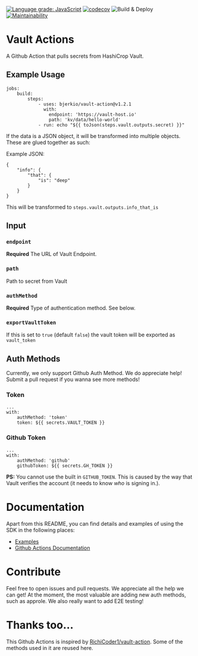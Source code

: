 [![Language grade: JavaScript](https://img.shields.io/lgtm/grade/javascript/g/bjerkio/vault-action.svg?logo=lgtm&logoWidth=18)](https://lgtm.com/projects/g/bjerkio/vault-action/context:javascript)
[![codecov](https://codecov.io/gh/bjerkio/vault-action/branch/master/graph/badge.svg)](https://codecov.io/gh/bjerkio/vault-action)
![Build & Deploy](https://github.com/bjerkio/vault-action/workflows/Build%20&%20Deploy/badge.svg?branch=master)
[![Maintainability](https://api.codeclimate.com/v1/badges/c5fefa8af6f5a5466d2a/maintainability)](https://codeclimate.com/github/bjerkio/vault-action/maintainability)

# Vault Actions

A Github Action that pulls secrets from HashiCrop Vault.

## Example Usage

```
jobs:
    build:
        steps:
            - uses: bjerkio/vault-action@v1.2.1
              with:
                endpoint: 'https://vault-host.io'
                path: 'kv/data/hello-world'
            - run: echo "${{ toJson(steps.vault.outputs.secret) }}" 
```

If the data is a JSON object, it will be transformed into multiple
objects. These are glued together as such:

Example JSON:
```
{
    "info": {
        "that": {
            "is": "deep"
        }
    }
}
```

This will be transformed to `steps.vault.outputs.info_that_is`

## Input

### `endpoint`

**Required** The URL of Vault Endpoint.

### `path`

Path to secret from Vault 

### `authMethod`

**Required** Type of authentication method. See below. 

### `exportVaultToken`

If this is set to `true` (default `false`) the vault token will be exported as `vault_token`

## Auth Methods

Currently, we only support Github Auth Method. We do appreciate help!
Submit a pull request if you wanna see more methods!

### Token

```
...
with:
    authMethod: 'token'
    token: ${{ secrets.VAULT_TOKEN }}
```

### Github Token

```
...
with:
    authMethod: 'github'
    githubToken: ${{ secrets.GH_TOKEN }}
```

**PS:** You cannot use the built in `GITHUB_TOKEN`. This is caused by the way
that Vault verifies the account (it needs to know _who_ is signing in.).

# Documentation
Apart from this README, you can find details and examples of using the SDK in the following places:  

- [Examples](examples/)
- [Github Actions Documentation](https://help.github.com/en/actions)

# Contribute

Feel free to open issues and pull requests. We appreciate all the help we can get!
At the moment, the most valuable are adding new auth methods, such as approle. We also really want to add E2E testing!

# Thanks too…

This Github Actions is inspired by [RichiCoder1/vault-action](https://github.com/RichiCoder1/vault-action). Some of the methods used in it are reused here.